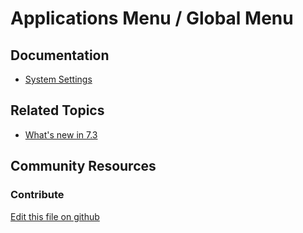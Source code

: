# Applications Menu / Global Menu

## Documentation

* [System Settings](https://learn.liferay.com/dxp/7.x/en/system-administration/system_settings.html)

## Related Topics

* [What's new in 7.3](https://learn.liferay.com/dxp/7.x/en/getting-started/whats-new-73.html#global-menu)

## Community Resources

### Contribute

[Edit this file on github](https://github.com/olafk/controlpanel-documentation-docs/blob/master/md/73en/com_liferay_configuration_admin_web_portlet_SystemSettingsPortlet/com.liferay.product.navigation.applications.menu.configuration.ApplicationsMenuInstanceConfiguration.md)
